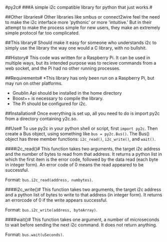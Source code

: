 #py2c#
###A simple i2c compatible library for python that just works.#

##Other libraries#
Other libraries like smbus or connect2wire feel the need to make the i2c interface more 'pythonic' or more 'intuitive.' But in their attempt to make the process simple for new users, they make an extremely simple protocol far too complicated.

##This library#
Should make it easy for someone who understands i2c to   simply use the library the way one would a C library, with no bullshit.

##History#
This code was written for a Raspberry Pi. It can be used in multiple ways, but its intended purpose was to recieve commands from a web socket, and the Pi had no other running processes.

##Requirements#
*This library has only been run on a Raspberry Pi, but may run on other platforms.
* Gnublin Api should be installed in the home directory
* Boost++ is necessary to compile the library.
* The Pi should be configured for i2c.

##Installation#
Once everything is set up, all you need to do is import py2c from a directory containing y2c.so.

##Use#
To use py2c in your python shell or script, first `import py2c`.
Then create a Bus object, using something like `bus = py2c.Bus()`.
The Bus() object has three member functions: `i2c_read()`, `i2c_write()`, and `wait()`.

####i2c_read()#
This function takes two arguments, the target i2c address and the number of bytes to read from that address. It returns a python list in which the first item is the error code, followed by the data read (each byte in integer form). An error code of 0 means the read appeared to be successful.

Format: `bus.i2c_read(address, numbytes)`.

####i2c_write()#
This function takes two arguments, the target i2c address and a python list of bytes to write to that address (in integer form). It returns an errorcode of 0 if the write appears successful.

Format: `bus.i2c_write(address, byteArray)`.

####wait()#
This function takes one argument, a number of microseconds to wait before sending the next i2c command. It does not return anything.

Format: `bus.wait(uSeconds)`.

